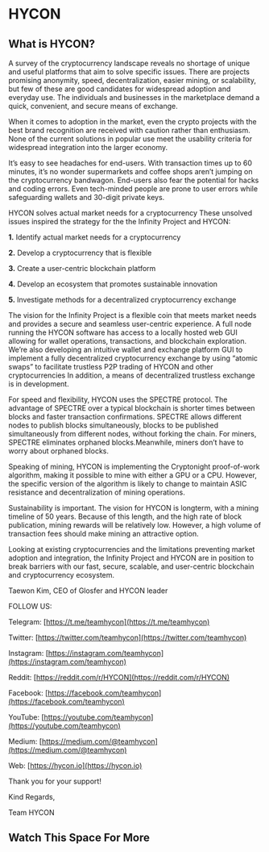 # HYCON
## What is HYCON?
A survey of the cryptocurrency landscape reveals no shortage of unique and useful platforms that aim to solve specific issues. There are projects promising anonymity, speed, decentralization, easier mining, or scalability, but few of these are good candidates for widespread adoption and everyday use. The individuals and businesses in the marketplace demand a quick, convenient, and secure means of exchange.

When it comes to adoption in the market, even the crypto projects with the best brand recognition are received with caution rather than enthusiasm. None of the current solutions in popular use meet the usability criteria for widespread integration into the larger economy.

It’s easy to see headaches for end-users. With transaction times up to 60 minutes, it’s no wonder supermarkets and coffee shops aren’t jumping on the cryptocurrency bandwagon. End-users also fear the potential for hacks and coding errors. Even tech-minded people are prone to user errors while safeguarding wallets and 30-digit private keys.

HYCON solves actual market needs for a cryptocurrency
These unsolved issues inspired the strategy for the the Infinity Project and HYCON:

**1.** Identify actual market needs for a cryptocurrency

**2.** Develop a cryptocurrency that is flexible

**3.** Create a user-centric blockchain platform

**4.** Develop an ecosystem that promotes sustainable innovation

**5.** Investigate methods for a decentralized cryptocurrency exchange

The vision for the Infinity Project is a flexible coin that meets market needs and provides a secure and seamless user-centric experience. A full node running the HYCON software has access to a locally hosted web GUI allowing for wallet operations, transactions, and blockchain exploration. We’re also developing an intuitive wallet and exchange platform GUI to implement a fully decentralized cryptocurrency exchange by using “atomic swaps” to facilitate trustless P2P trading of HYCON and other cryptocurrencies In addition, a means of decentralized trustless exchange is in development.

For speed and flexibility, HYCON uses the SPECTRE protocol. The advantage of SPECTRE over a typical blockchain is shorter times between blocks and faster transaction confirmations. SPECTRE allows different nodes to publish blocks simultaneously, blocks to be published simultaneously from different nodes, without forking the chain. For miners, SPECTRE eliminates orphaned blocks.Meanwhile, miners don’t have to worry about orphaned blocks.

Speaking of mining, HYCON is implementing the Cryptonight proof-of-work algorithm, making it possible to mine with either a GPU or a CPU. However, the specific version of the algorithm is likely to change to maintain ASIC resistance and decentralization of mining operations.

Sustainability is important. The vision for HYCON is longterm, with a mining timeline of 50 years. Because of this length, and the high rate of block publication, mining rewards will be relatively low. However, a high volume of transaction fees should make mining an attractive option.

Looking at existing cryptocurrencies and the limitations preventing market adoption and integration, the Infinity Project and HYCON are in position to break barriers with our fast, secure, scalable, and user-centric blockchain and cryptocurrency ecosystem.

Taewon Kim, CEO of Glosfer and HYCON leader

FOLLOW US:

Telegram: [https://t.me/teamhycon](https://t.me/teamhycon) 

Twitter: [https://twitter.com/teamhycon](https://twitter.com/teamhycon) 

Instagram: [https://instagram.com/teamhycon](https://instagram.com/teamhycon) 

Reddit: [https://reddit.com/r/HYCON](https://reddit.com/r/HYCON)

Facebook: [https://facebook.com/teamhycon](https://facebook.com/teamhycon)

YouTube: [https://youtube.com/teamhycon](https://youtube.com/teamhycon)

Medium: [https://medium.com/@teamhycon](https://medium.com/@teamhycon)

Web: [https://hycon.io](https://hycon.io)

Thank you for your support!

Kind Regards,

Team HYCON

## Watch This Space For More


